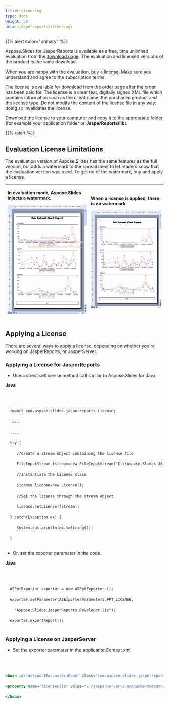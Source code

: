```yaml
---
title: Licensing
type: docs
weight: 50
url: /jasperreports/licensing/
---
```


{{% alert color="primary" %}} 

Aspose.Slides for JasperReports is available as a free, time unlimited evaluation from the [download page](https://downloads.aspose.com/slides/jasperreport). The evaluation and licensed versions of the product is the same download.

When you are happy with the evaluation, [buy a license](https://purchase.aspose.com/default.aspx). Make sure you understand and agree to the subscription terms.

The license is available for download from the order page after the order has been paid for. The license is a clear text, digitally signed XML file which contains information such as the client name, the purchased product and the license type. Do not modify the content of the license file in any way: doing so invalidates the license.

Download the license to your computer and copy it to the appropriate folder (for example your application folder or **JasperReports\lib**).

{{% /alert %}} 
## **Evaluation License Limitations**
The evaluation version of Aspose.Slides has the same features as the full version, but adds a watermark to the spreadsheet to let readers know that the evaluation version was used. To get rid of the watermark, buy and apply a license.

|<p>**In evaluation mode, Aspose.Slides injects a watermark.** </p><p>![todo:image_alt_text](licensing_1.png)</p>|<p>**When a license is applied, there is no watermark** </p><p>![todo:image_alt_text](licensing_2.png)</p>|
| :- | :- |
## **Applying a License**
There are several ways to apply a license, depending on whether you're working on JasperReports, or JasperServer.
### **Applying a License for JasperReports**
- Use a direct setLicense method call similar to Aspose.Slides for Java.

**Java**

``` xml



  import com.aspose.slides.jasperreports.License;

  .....

  ..... 

  try {

     //Create a stream object containing the license file

     FileInputStream fstream=new FileInputStream("C:\\Aspose.Slides.JR.lic");

     //Instantiate the License class

     License license=new License();

     //Set the license through the stream object

     license.setLicense(fstream);

  } catch(Exception ex) {

     System.out.println(ex.toString());

  }



```

- Or, set the exporter parameter in the code.

**Java**

``` xml



  ASPptExporter exporter = new ASPptExporter (); 

  exporter.setParameter(ASExporterParameters.PPT_LICENSE,

    "Aspose.Slides.JasperReports.Developer.lic");

  exporter.exportReport();



```
### **Applying a License on JasperServer**
- Set the exporter parameter in the applicationContext.xml.

``` xml



<bean id="asExportParametersBean" class="com.aspose.slides.jasperreports.ASExportParametersBean">

<property name="licenseFile" value="C:/jasperserver-3.0/apache-tomcat/webapps/jasperserver/WEB-INF/Aspose.Slides.JasperReports.Developer.lic"/>

</bean>

```
